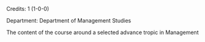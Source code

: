 Credits: 1 (1-0-0)

Department: Department of Management Studies

The content of the course around a selected advance tropic in Management